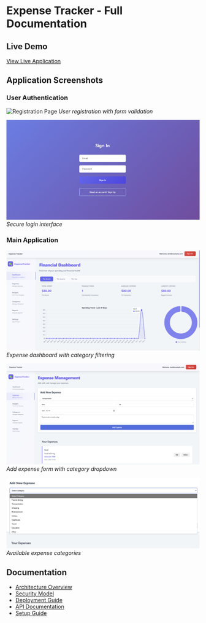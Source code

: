 # Expense Tracker - Full Documentation

## Live Demo
[View Live Application](https://expense-tracker-pranay.netlify.app)

## Application Screenshots

### User Authentication
![Registration Page](./screenshots/registration-screenshots/form.png)
*User registration with form validation*

![Login Page](./screenshots/login.png)
*Secure login interface*

### Main Application
![Dashboard](./screenshots/dashboard.png)
*Expense dashboard with category filtering*

![Add Expense](./screenshots/add-expense.png)
*Add expense form with category dropdown*

![Categories](./screenshots/categories.png)
*Available expense categories*

## Documentation
- [Architecture Overview](./ARCHITECTURE.md)
- [Security Model](./SECURITY.md)
- [Deployment Guide](./DEPLOYMENT.md)
- [API Documentation](./API.md)
- [Setup Guide](./SETUP.md)
